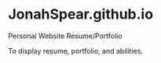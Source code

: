 # JonahSpear.github.io
Personal Website Resume/Portfolio

To display resume, portfolio, and abilities.
